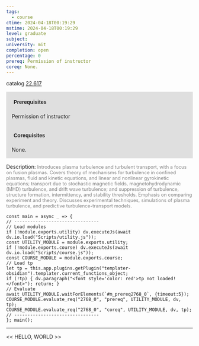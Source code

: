 ```yaml
---
tags:
  - course
ctime: 2024-04-18T00:19:29
mstime: 2024-04-18T00:19:29
level: graduate
subject: 
university: mit
completion: open
percentage: 0
prereq: Permission of instructor
coreq: None.
---
```


catalog [22.617](http://student.mit.edu/catalog/m22c.html#22.617)

<span style="display: block; padding: 15px; background-color: rgb(100, 100, 100, 0.2);"><font id="m_prereq2768_0" style="display: block; font-family: Arial, sans-serif; font-weight: bold; padding: 5px">Prerequisites</font><br><span id="prereq2768_0">Permission of instructor</span></span>
<span style="display: block; padding: 15px; background-color: rgb(100, 100, 100, 0.2);"><font id="m_coreq2768_0" style="display: block; font-family: Arial, sans-serif; font-weight: bold; padding: 5px">Corequisites</font><br><span id="coreq2768_0">None.</span></span>

<font style="">Description:</font>
<font style="color: grey; font-size: 0.8rem;">Introduces plasma turbulence and turbulent transport, with a focus on fusion plasmas. Covers theory of mechanisms for turbulence in confined plasmas, fluid and kinetic equations, and linear and nonlinear gyrokinetic equations; transport due to stochastic magnetic fields, magnetohydrodynamic (MHD) turbulence, and drift wave turbulence; and suppression of turbulence, structure formation, intermittency, and stability thresholds. Emphasis on comparing experiment and theory. Discusses experimental techniques, simulations of plasma turbulence, and predictive turbulence-transport models.</font>

```dataviewjs
const main = async _ => {
// --------------------------------
// Load modules
if (!module.exports.utility) dv.executeJs(await dv.io.load("Scripts/utility.js"));
const UTILITY_MODULE = module.exports.utility;
if (!module.exports.course) dv.executeJs(await dv.io.load("Scripts/course.js"));
const COURSE_MODULE = module.exports.course;
// Load tp
let tp = this.app.plugins.getPlugin("templater-obsidian").templater.current_functions_object;
if (!tp) { dv.paragraph("<font style='color: red'>tp not loaded!</font>"); return; }
// Evaluate
await UTILITY_MODULE.waitForElements(`#m_prereq2768_0`, {timeout:5});
COURSE_MODULE.evaluate_req("2768_0", "prereq", UTILITY_MODULE, dv, tp);
COURSE_MODULE.evaluate_req("2768_0", "coreq", UTILITY_MODULE, dv, tp);
// --------------------------------
}; main();
```

---

<< HELLO, WORLD >>
